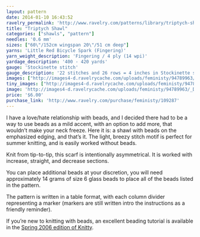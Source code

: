 ```yaml
---
layout: pattern
date: 2014-01-10 16:43:52
ravelry_permalink: 'http://www.ravelry.com/patterns/library/triptych-shawl'
title: "Triptych Shawl"
categories: ["shawls", "pattern"]
needles: '0.6 mm'
sizes: ["60\"/152cm wingspan 20\"/51 cm deep"]
yarns: 'Little Red Bicycle Spark (Fingering)'
yarn_weight_description: 'Fingering / 4 ply (14 wpi)'
yardage_description: '400 - 420 yards'
gauge: 'Stockinette stitch'
gauge_description: '22 stitches and 26 rows = 4 inches in Stockinette stitch'
images: ["http://images4-d.ravelrycache.com/uploads/feministy/94789963/_D7C4141_medium.jpg", "http://images4.ravelrycache.com/uploads/feministy/94789940/_D7C4139_medium.jpg", "http://images4-b.ravelrycache.com/uploads/feministy/94789897/_D7C4133_medium.jpg"]
tiny_images: ["http://images4-d.ravelrycache.com/uploads/feministy/94789963/_D7C4141_square.jpg", "http://images4-b.ravelrycache.com/uploads/feministy/94789940/_D7C4139_square.jpg", "http://images4-b.ravelrycache.com/uploads/feministy/94789897/_D7C4133_square.jpg"]
image: 'http://images4-d.ravelrycache.com/uploads/feministy/94789963/_D7C4141_square.jpg'
price: '$6.00'
purchase_link: 'http://www.ravelry.com/purchase/feministy/109287'
---
```

<p>I have a love/hate relationship with beads, and I decided there had to be a way to use beads as a mild accent, with an option to add more, that wouldn’t make your neck freeze. Here it is: a shawl with beads on the emphasized edging, and that’s it. The light, breezy stitch motif is perfect for summer knitting, and is easily worked without beads.</p>

<p>Knit from tip-to-tip, this scarf is intentionally asymmetrical. It is worked with increase, straight, and decrease sections.</p>

<p>You can place additional beads at your discretion, you will need approximately 14 grams of size 6 glass beads to place all of the beads listed in the pattern.</p>

<p>The pattern is written in a table format, with each column divider representing a marker (markers are still written intro the instructions as a friendly reminder).</p>

<p>If you’re new to knitting with beads, an excellent beading tutorial is available in the <a href='http://knitty.com/ISSUEspring06/FEATseducedbybeads.html'>Spring 2006 edition of Knitty</a>.</p>